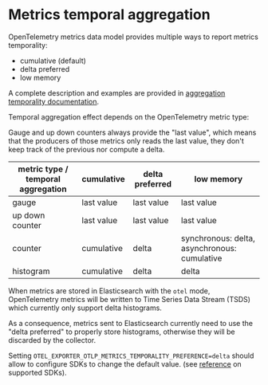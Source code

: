 # Metrics temporal aggregation

OpenTelemetry metrics data model provides multiple ways to report metrics temporality:
- cumulative (default)
- delta preferred
- low memory

A complete description and examples are provided in [aggregation temporality documentation](https://opentelemetry.io/docs/specs/otel/metrics/supplementary-guidelines/#aggregation-temporality).

Temporal aggregation effect depends on the OpenTelemetry metric type:

Gauge and up down counters always provide the "last value", which means that the producers of those metrics only reads
the last value, they don't keep track of the previous nor compute a delta.

| metric type / temporal aggregation | cumulative | delta preferred | low memory                                   |
|------------------------------------|------------|-----------------|----------------------------------------------|
| gauge                              | last value | last value      | last value                                   |
| up down counter                    | last value | last value      | last value                                   |
| counter                            | cumulative | delta           | synchronous: delta, asynchronous: cumulative |
| histogram                          | cumulative | delta           | delta                                        |

When metrics are stored in Elasticsearch with the `otel` mode,
OpenTelemetry metrics will be written to Time Series Data Stream (TSDS) which currently only support delta histograms.

As a consequence, metrics sent to Elasticsearch currently need to use the "delta preferred" to properly store histograms,
otherwise they will be discarded by the collector.

Setting `OTEL_EXPORTER_OTLP_METRICS_TEMPORALITY_PREFERENCE=delta` should allow to configure SDKs to change the default value.
(see [reference](https://github.com/open-telemetry/opentelemetry-specification/blob/main/spec-compliance-matrix.md#environment-variables) on supported SDKs).
